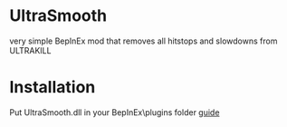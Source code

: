 # UltraSmooth
very simple BepInEx mod that removes all hitstops and slowdowns from ULTRAKILL

# Installation
Put UltraSmooth.dll in your BepInEx\plugins folder
[guide](https://www.youtube.com/watch?v=meNiXcbPh_s)

